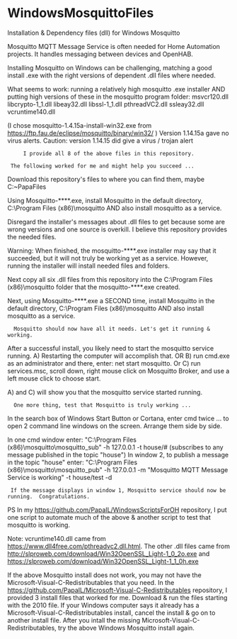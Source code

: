 # WindowsMosquittoFiles
Installation & Dependency files (dll) for Windows Mosquitto

Mosquitto MQTT Message Service is often needed for Home Automation projects.
 It handles messaging between devices and OpenHAB.

 Installing Mosquitto on Windows can be challenging, matching a good install .exe 
     with the right versions of dependent .dll files where needed.

   What seems to work:  running a relatively high mosquitto .exe installer
     AND putting high versions of these in the mosquitto program folder:  	msvcr120.dll
       libcrypto-1_1.dll  libeay32.dll  libssl-1_1.dll  pthreadVC2.dll  ssleay32.dll  vcruntime140.dll

(I chose mosquitto-1.4.15a-install-win32.exe from https://ftp.fau.de/eclipse/mosquitto/binary/win32/ )
     Version 1.14.15a gave no virus alerts.  Caution: version 1.14.15 did give a virus / trojan alert

         I provide all 8 of the above files in this repository.

     The following worked for me and might help you succeed ...
 
   Download this repository's files to where you can find them, maybe C:\~PapaFiles
 
Using Mosquitto-****.exe, install Mosquitto in the default directory, C:\Program Files (x86)\mosquitto
    AND also install mosquitto as a service.

Disregard the installer's messages about .dll files to get because
      some are wrong versions and one source is overkill.
         I believe this repository provides the needed files.

 Warning: When finished, the mosquitto-****.exe installer may say that it succeeded, 
     but it will not truly be working yet as a service.
 However, running the installer will install needed files and folders.

Next copy all six .dll files from this repository into the C:\Program Files (x86)\mosquitto folder that the mosquitto-****.exe created.

   Next, using Mosquitto-****.exe a SECOND time, 
install Mosquitto in the default directory, C:\Program Files (x86)\mosquitto
    AND also install mosquitto as a service.

      Mosquitto should now have all it needs. Let's get it running & working.
    
After a successful install, you likely need to start the mosquitto service running.
   A) Restarting the computer will accomplish that.
OR B) run cmd.exe as an administrator and there, enter:  net start mosquitto.
    Or C) run services.msc, scroll down,
        right mouse click on Mosquitto Broker, and use a left mouse click to choose start.
        
A) and C) will show you that the mosquitto service started running.

      One more thing, test that Mosquitto is truly working ...

In the search box of Windows Start Button or Cortana, enter cmd twice ...
   to open 2 command line windows on the screen. Arrange them side by side.
   
In one cmd window enter: "C:\Program Files (x86)\mosquitto\mosquitto_sub" -h 127.0.0.1 -t house/#
    (subscribes to any message published in the topic "house")
       In window 2, to publish a message in the topic "house" enter:
"C:\Program Files (x86)\mosquitto\mosquitto_pub" -h 127.0.0.1 -m "Mosquitto MQTT Message Service is working" -t house/test -d

     If the message displays in window 1, Mosquitto service should now be running.  Congratulations.

PS In my https://github.com/PapaIL/WindowsScriptsForOH repository, I put one script to automate much of the above & another script to test that mosquitto is working.
         
   Note: vcruntime140.dll came from https://www.dll4free.com/pthreadvc2.dll.html.
The other .dll files came from http://slproweb.com/download/Win32OpenSSL_Light-1_0_2o.exe
   and https://slproweb.com/download/Win32OpenSSL_Light-1_1_0h.exe
   
If the above Mosquitto install does not work, you may not have the Microsoft-Visual-C-Redistributables that you need. In the https://github.com/PapaIL/Microsoft-Visual-C-Redistributables repository, I provided 3 install files that worked for me. Download & run the files starting with the 2010 file.  If your Windows computer says it already has a Microsoft-Visual-C-Redistributables install, cancel the install & go on to another install file. After you intall the missing Microsoft-Visual-C-Redistributables, try the above Windows Mosquitto install again.
